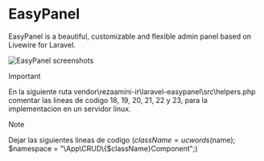 
# EasyPanel
EasyPanel is a beautiful, customizable and flexible admin panel based on Livewire for Laravel.

![EasyPanel screenshots](https://easypanel.netlify.app/easypanel.png)

>[!IMPORTANT]
> En la siguiente ruta vendor\rezaamini-ir\laravel-easypanel\src\helpers.php comentar las lineas de codigo 18, 19, 20, 21, 22 y 23, para la implementacion en un servidor linux.

>[!NOTE]
>Dejar las siguientes lineas de codigo ($className = ucwords($name); $namespace = "\\App\\CRUD\\{$className}Component";)
